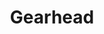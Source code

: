 ---
title: Gearhead
summary: "Engineering is magic. But like, without magic. Take *Jury-rigging* (d8), *Engines* (d8), and a serious set of tools."
bookHidden: True
bookSearchExclude: True
---